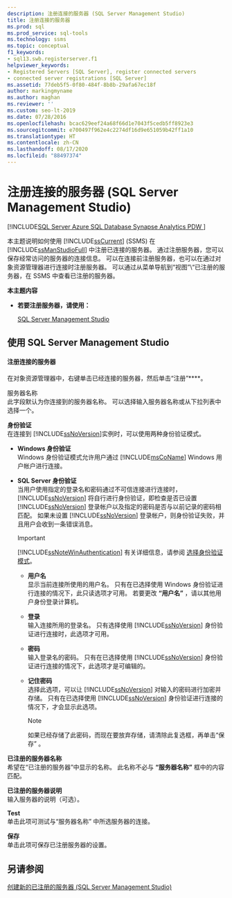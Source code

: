 ```yaml
---
description: 注册连接的服务器 (SQL Server Management Studio)
title: 注册连接的服务器
ms.prod: sql
ms.prod_service: sql-tools
ms.technology: ssms
ms.topic: conceptual
f1_keywords:
- sql13.swb.registerserver.f1
helpviewer_keywords:
- Registered Servers [SQL Server], register connected servers
- connected server registrations [SQL Server]
ms.assetid: 77deb5f5-0f80-484f-8b8b-29afa67ec18f
author: markingmyname
ms.author: maghan
ms.reviewer: ''
ms.custom: seo-lt-2019
ms.date: 07/28/2016
ms.openlocfilehash: bcac629eef24a68f66d1e7043f5cedb5ff8923e3
ms.sourcegitcommit: e700497f962e4c2274df16d9e651059b42ff1a10
ms.translationtype: HT
ms.contentlocale: zh-CN
ms.lasthandoff: 08/17/2020
ms.locfileid: "88497374"
---
```

# <a name="register-a-connected-server-sql-server-management-studio"></a>注册连接的服务器 (SQL Server Management Studio)

[!INCLUDE[SQL Server Azure SQL Database Synapse Analytics PDW ](../../includes/applies-to-version/sql-asdb-asdbmi-asa-pdw.md)]

本主题说明如何使用 [!INCLUDE[ssCurrent](../../includes/sscurrent-md.md)] (SSMS) 在 [!INCLUDE[ssManStudioFull](../../includes/ssmanstudiofull-md.md)] 中注册已连接的服务器。 通过注册服务器，您可以保存经常访问的服务器的连接信息。 可以在连接前注册服务器，也可以在通过对象资源管理器进行连接时注册服务器。  可以通过从菜单导航到“视图”\\“已注册的服务器，在 SSMS 中查看已注册的服务器。
  
 **本主题内容**  
  
-   **若要注册服务器，请使用：**  
  
     [SQL Server Management Studio](#SSMSProcedure)  
  
##  <a name="using-sql-server-management-studio"></a><a name="SSMSProcedure"></a> 使用 SQL Server Management Studio  
  
#### <a name="to-register-a-connected-server"></a>注册连接的服务器  
  
在对象资源管理器中，右键单击已经连接的服务器，然后单击“注册”****。
  
服务器名称  
此字段默认为你连接到的服务器名称。  可以选择输入服务器名称或从下拉列表中选择一个。

**身份验证**  
在连接到 [!INCLUDE[ssNoVersion](../../includes/ssnoversion-md.md)]实例时，可以使用两种身份验证模式。 

-    **Windows 身份验证**  
Windows 身份验证模式允许用户通过 [!INCLUDE[msCoName](../../includes/msconame-md.md)] Windows 用户帐户进行连接。 

-    **SQL Server 身份验证**   
当用户使用指定的登录名和密码通过不可信连接进行连接时， [!INCLUDE[ssNoVersion](../../includes/ssnoversion-md.md)] 将自行进行身份验证，即检查是否已设置 [!INCLUDE[ssNoVersion](../../includes/ssnoversion-md.md)] 登录帐户以及指定的密码是否与以前记录的密码相匹配。 如果未设置 [!INCLUDE[ssNoVersion](../../includes/ssnoversion-md.md)] 登录帐户，则身份验证失败，并且用户会收到一条错误消息。

     > [!IMPORTANT]  
     > [!INCLUDE[ssNoteWinAuthentication](../../includes/ssnotewinauthentication-md.md)] 有关详细信息，请参阅 [选择身份验证模式](../../relational-databases/security/choose-an-authentication-mode.md)。  

     -    **用户名**  
显示当前连接所使用的用户名。 只有在已选择使用 Windows 身份验证进行连接的情况下，此只读选项才可用。 若要更改 **“用户名”** ，请以其他用户身份登录计算机。 

     -    **登录**  
输入连接所用的登录名。 只有选择使用 [!INCLUDE[ssNoVersion](../../includes/ssnoversion-md.md)] 身份验证进行连接时，此选项才可用。  

     -    **密码**  
输入登录名的密码。 只有在已选择使用 [!INCLUDE[ssNoVersion](../../includes/ssnoversion-md.md)] 身份验证进行连接的情况下，此选项才是可编辑的。 

     -    **记住密码**  
选择此选项，可以让 [!INCLUDE[ssNoVersion](../../includes/ssnoversion-md.md)] 对输入的密码进行加密并存储。 只有在已选择使用 [!INCLUDE[ssNoVersion](../../includes/ssnoversion-md.md)] 身份验证进行连接的情况下，才会显示此选项。  

          > [!NOTE]  
          > 如果已经存储了此密码，而现在要放弃存储，请清除此复选框，再单击“保存”  。  

**已注册的服务器名称**  
希望在“已注册的服务器”中显示的名称。 此名称不必与 **“服务器名称”** 框中的内容匹配。  
  
**已注册的服务器说明**  
输入服务器的说明（可选）。  
  
**Test**  
单击此项可测试与“服务器名称”  中所选服务器的连接。  
  
**保存**  
单击此项可保存已注册服务器的设置。 

## <a name="see-also"></a>另请参阅

[创建新的已注册的服务器 (SQL Server Management Studio)](../../tools/sql-server-management-studio/create-a-new-registered-server-sql-server-management-studio.md)
